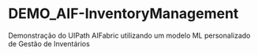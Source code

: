 # DEMO_AIF-InventoryManagement
Demonstração do UIPath AIFabric utilizando um modelo ML personalizado de Gestão de Inventários
